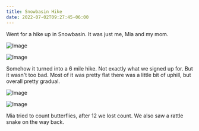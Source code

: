 ```yaml
---
title: Snowbasin Hike
date: 2022-07-02T09:27:45-06:00
---
```


Went for a hike up in Snowbasin. 
It was just me, Mia and my mom.

![Image](./8fb722b63b782302a1d26071bbb45ef1.jpg) 

![Image](/images/microblog/94e53bf17c9d8d72b122d78572e4e24b.jpg) 

Somehow it turned into a 6 mile hike. 
Not exactly what we signed up for. 
But it wasn't too bad. 
Most of it was pretty flat there was a little bit of uphill, but overall pretty gradual.

![Image](/images/microblog/a3cdfdf68cfcfbe8fa96706135285e50.jpg)

![Image](/images/microblog/dc2ebff245d569cd03744250b698c6d6.jpg)   

Mia tried to count butterflies, after 12 we lost count.
We also saw a rattle snake on the way back.
